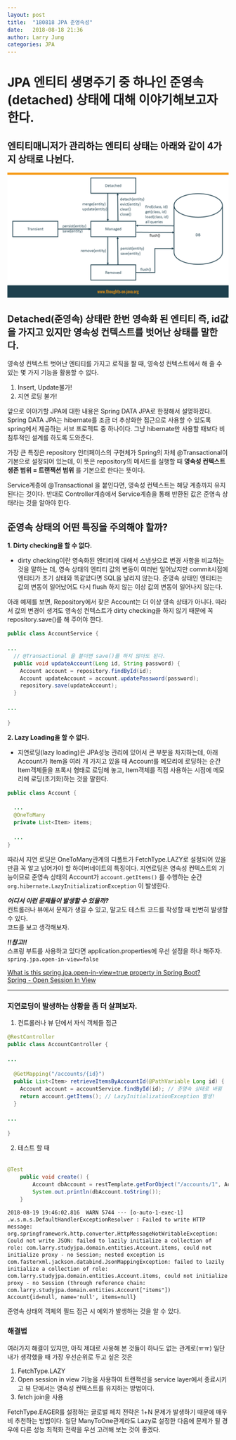 ```yaml
---
layout: post
title:  "180818 JPA 준영속성"
date:   2018-08-18 21:36
author: Larry Jung
categories: JPA
---
```


# JPA 엔티티 생명주기 중 하나인 준영속(detached) 상태에 대해 이야기해보고자 한다.   

## 엔티티매니저가 관리하는 엔티티 상태는 아래와 같이 4가지 상태로 나뉜다.  
![1](/assets/img/180818_jpa_detached/1.png)  

## Detached(준영속) 상태란 한번 영속화 된 엔티티 즉, id값을 가지고 있지만 영속성 컨텍스트를 벗어난 상태를 말한다.  

영속성 컨텍스트 벗어난 엔티티를 가지고 로직을 짤 때, 영속성 컨텍스트에서 해 줄 수 있는 몇 가지 기능을 활용할 수 없다.  

1. Insert, Update불가!  
2. 지연 로딩 불가!  

앞으로 이야기할 JPA에 대한 내용은 Spring DATA JPA로 한정해서 설명하겠다.  
Spring DATA JPA는 hibernate를 조금 더 추상화한 접근으로 사용할 수 있도록 spring에서 제공하는 서브 프로젝트 중 하나이다. 그냥 hibernate만 사용할 때보다 비침투적인 설계를 하도록 도와준다.  

가장 큰 특징은 repository 인터페이스의 구현체가 Spring의 자체 @Transactional이 기본으로 설정되어 있는데, 이 뜻은 repository의 메서드를 실행할 때 **영속성 컨텍스트 생존 범위 = 트랜잭션 범위** 를 기본으로 한다는 뜻이다.    

Service계층에 @Transactional 을 붙인다면, 영속성 컨텍스트는 해당 계층까지 유지된다는 것이다. 반대로 Controller계층에서 Service계층을 통해 반환된 값은 준영속 상태라는 것을 알아야 한다.  

## 준영속 상태의 어떤 특징을 주의해야 할까?  

**1. Dirty checking을 할 수 없다.**  
- dirty checking이란 영속화된 엔티티에 대해서 스냅샷으로 변경 사항을 비교하는 것을 말하는 데, 영속 상태의 엔티티 값의 변동이 여러번 일어났지만 commit시점에 엔티티가 초기 상태와 똑같았다면 SQL을 날리지 않는다. 준영속 상태인 엔티티는 값의 변동이 일어났어도 다시 flush 하지 않는 이상 값의 변동이 일어나지 않는다.

아래 예제를 보면, Repository에서 찾은 Account는 더 이상 영속 상태가 아니다. 따라서 값의 변경이 생겨도 영속성 컨텍스트가 dirty checking을 하지 않기 때문에 꼭 repository.save()를 해 주어야 한다.

```java
public class AccountService {

...
  // @Transactional 을 붙이면 save()를 하지 않아도 된다.
  public void updateAccount(Long id, String password) {
    Account account = repository.findById(id);
    Account updateAccount = account.updatePassword(password);
    repository.save(updateAccount);
  }

...

}
```

**2. Lazy Loading을 할 수 없다.**  
- 지연로딩(lazy loading)은 JPA성능 관리에 있어서 큰 부분을 차지하는데, 아래 Account가 Item을 여러 개 가지고 있을 때 Account를 메모리에 로딩하는 순간 Item객체들을 프록시 형태로 로딩해 놓고, Item객체를 직접 사용하는 시점에 메모리에 로딩(초기화)하는 것을 말한다.

```java
public class Account {

  ...
  @OneToMany
  private List<Item> items;

  ...
}

```

따라서 지연 로딩은 OneToMany관계의 디폴트가 FetchType.LAZY로 설정되어 있을 만큼 꼭 알고 넘어가야 할 하이버네이트의 특징이다.
지연로딩은 영속성 컨텍스트의 기능이므로 준영속 상태의 Account가 `account.getItems()` 를 수행하는 순간
`org.hibernate.LazyInitializationException` 이 발생한다.  

***어디서 이런 문제들이 발생할 수 있을까?***  
컨트롤러나 뷰에서 문제가 생길 수 있고, 말고도 테스트 코드를 작성할 때 빈번히 발생할 수 있다.  
코드를 보고 생각해보자.  

***!!참고!!***  
스프링 부트를 사용하고 있다면 application.properties에 우선 설정을 하나 해주자.
`spring.jpa.open-in-view=false`  

[What is this spring.jpa.open-in-view=true property in Spring Boot?](https://stackoverflow.com/questions/30549489/what-is-this-spring-jpa-open-in-view-true-property-in-spring-boot)  
[Spring - Open Session In View](http://kingbbode.tistory.com/27)    

---

### 지연로딩이 발생하는 상황을 좀 더 살펴보자.  

1. 컨트롤러나 뷰 단에서 자식 객체들 접근  

```java
@RestController
public class AccountController {

...

  @GetMapping("/accounts/{id}")
  public List<Item> retrieveItemsByAccountId(@PathVariable Long id) {
    Account account = accountService.findById(id); // 준영속 상태로 바뀜
    return account.getItems(); // LazyInitializationException 발생!
  }

...

}

```  


2. 테스트 할 때  

```java

@Test
    public void create() {
        Account dbAccount = restTemplate.getForObject("/accounts/1", Account.class);
        System.out.println(dbAccount.toString());
    }
```

```
2018-08-19 19:46:02.816  WARN 5744 --- [o-auto-1-exec-1] .w.s.m.s.DefaultHandlerExceptionResolver : Failed to write HTTP message: org.springframework.http.converter.HttpMessageNotWritableException: Could not write JSON: failed to lazily initialize a collection of role: com.larry.studyjpa.domain.entities.Account.items, could not initialize proxy - no Session; nested exception is com.fasterxml.jackson.databind.JsonMappingException: failed to lazily initialize a collection of role: com.larry.studyjpa.domain.entities.Account.items, could not initialize proxy - no Session (through reference chain: com.larry.studyjpa.domain.entities.Account["items"])   
Account{id=null, name='null', items=null}
```

준영속 상태의 객체의 필드 접근 시 예외가 발생하는 것을 알 수 있다.  

### 해결법  
여러가지 해결이 있지만, 아직 제대로 사용해 본 것들이 하나도 없는 관계로(ㅠㅠ) 일단 내가 생각했을 때 가장 우선순위로 두고 싶은 것은
1. FetchType.LAZY  
2. Open session in view 기능을 사용하여 트랜잭션을 service layer에서 종료시키고 뷰 단에서는 영속성 컨텍스트를 유지하는 방법이다.  
3. fetch join을 사용  


FetchType.EAGER를 설정하는 글로벌 페치 전략은 1+N 문제가 발생하기 때문에 매우 비 추천하는 방법이다. 일단 ManyToOne관계라도 Lazy로 설정한 다음에 문제가 될 경우에 다른 성능 최적화 전략을 우선 고려해 보는 것이 좋겠다.  
